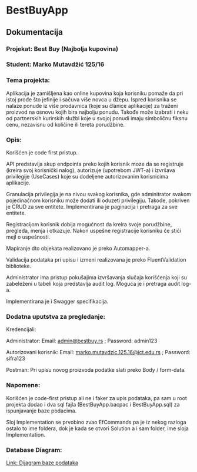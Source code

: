 # BestBuyApp
## Dokumentacija
### Projekat: Best Buy (Najbolja kupovina)
### Student: Marko Mutavdžić 125/16

### Tema projekta:
Aplikacija je zamišljena kao online kupovina koja korisniku pomaže da pri istoj prođe što jefinije i sačuva više novca u džepu. Ispred korisnika se nalaze ponude iz više prodavnica (koje su članice aplikacije) za traženi proizvod na osnovu kojih bira najbolju ponudu. Takođe može izabrati i neku od partnerskih kurirskih službi koje u svojoj ponudi imaju simboličnu fiksnu cenu, nezavisnu od količine ili tereta porudžbine.

### Opis:
Korišćen je code first pristup.

API predstavlja skup endpointa preko kojih korisnik moze da se registruje (kreira svoj korisnički nalog), autorizuje (upotrebom JWT-a) i izvršava privilegije (UseCases) koje su dodeljene autorizovanim korisnicima aplikacije.

Granulacija privilegija je na nivou svakog korisnika, gde adminitrator svakom pojedinačnom korisniku može dodati ili oduzeti privilegiju.
Takođe, pokriven je CRUD za sve entitete. Implementirana je paginacija i pretraga za sve entitete.

Registracijom korisnik dobija mogućnost da kreira svoje porudžbine, pregleda, menja i otkazuje. Nakon uspešne registracije korisniku će stići mejl o uspešnosti.

Mapiranje dto objekata realizovano je preko Automapper-a.

Validacija podataka pri upisu i izmeni realizovana je preko FluentValidation biblioteke.

Administrator ima pristup pokušajima izvršavanja slučaja korišćenja koji su zabeleženi u tabeli koja predstavlja audit log. Moguća je i pretraga audit log-a.

Implementirana je i Swagger specifikacija.

### Dodatna uputstva za pregledanje:
Kredencijali:

Administrator: Email: admin@bestbuy.rs ; Password: admin123

Autorizovani korisnik: Email: marko.mutavdzic.125.16@ict.edu.rs ; Password: sifra123

Postman:
Pri upisu novog proizvoda podatke slati preko Body / form-data.

### Napomene:

Korišćen je code-first pristup ali ne i faker za upis podataka, pa sam u root projekta dodao i dva sql fajla (BestBuyApp.bacpac i BestBuyApp.sql) za ispunjavanje baze podacima. 

Sloj Implementation se prvobino zvao EfCommands pa je iz nekog razloga ostalo to ime foldera, dok je kada se otvori Solution a i sam folder, ime sloja Implementation.

### Database Diagram:
[Link: Dijagram baze podataka](https://imgur.com/gu9iMh2)

